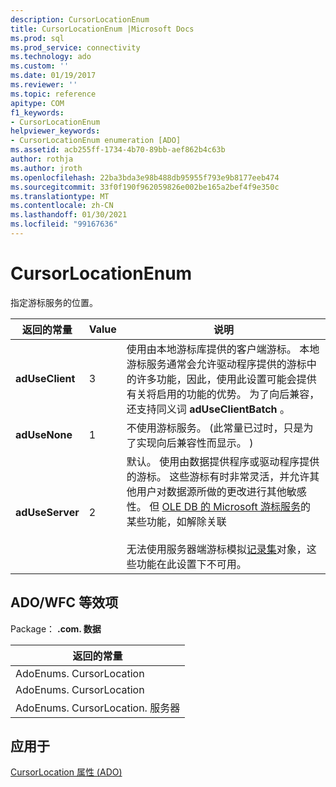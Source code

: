 ```yaml
---
description: CursorLocationEnum
title: CursorLocationEnum |Microsoft Docs
ms.prod: sql
ms.prod_service: connectivity
ms.technology: ado
ms.custom: ''
ms.date: 01/19/2017
ms.reviewer: ''
ms.topic: reference
apitype: COM
f1_keywords:
- CursorLocationEnum
helpviewer_keywords:
- CursorLocationEnum enumeration [ADO]
ms.assetid: acb255ff-1734-4b70-89bb-aef862b4c63b
author: rothja
ms.author: jroth
ms.openlocfilehash: 22ba3bda3e98b488db95955f793e9b8177eeb474
ms.sourcegitcommit: 33f0f190f962059826e002be165a2bef4f9e350c
ms.translationtype: MT
ms.contentlocale: zh-CN
ms.lasthandoff: 01/30/2021
ms.locfileid: "99167636"
---
```

# <a name="cursorlocationenum"></a>CursorLocationEnum
指定游标服务的位置。  
  
|返回的常量|Value|说明|  
|--------------|-----------|-----------------|  
|**adUseClient**|3|使用由本地游标库提供的客户端游标。 本地游标服务通常会允许驱动程序提供的游标中的许多功能，因此，使用此设置可能会提供有关将启用的功能的优势。 为了向后兼容，还支持同义词 **adUseClientBatch** 。|  
|**adUseNone**|1|不使用游标服务。  (此常量已过时，只是为了实现向后兼容性而显示。 ) |  
|**adUseServer**|2|默认。 使用由数据提供程序或驱动程序提供的游标。 这些游标有时非常灵活，并允许其他用户对数据源所做的更改进行其他敏感性。 但 [OLE DB 的 Microsoft 游标服务](../../guide/data/the-microsoft-cursor-service-for-ole-db.md)的某些功能，如解除关联<br /><br /> 无法使用服务器端游标模拟[记录集](./recordset-object-ado.md)对象，这些功能在此设置下不可用。|  
  
## <a name="adowfc-equivalent"></a>ADO/WFC 等效项  
 Package： **.com. 数据**  
  
|返回的常量|  
|--------------|  
|AdoEnums. CursorLocation|  
|AdoEnums. CursorLocation|  
|AdoEnums. CursorLocation. 服务器|  
  
## <a name="applies-to"></a>应用于  
 [CursorLocation 属性 (ADO)](./cursorlocation-property-ado.md)